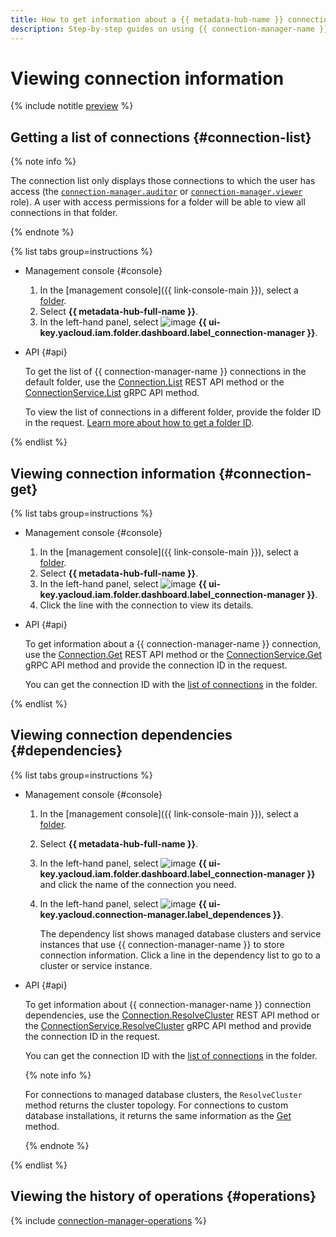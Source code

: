 ```yaml
---
title: How to get information about a {{ metadata-hub-name }} connection. Step-by-step guides
description: Step-by-step guides on using {{ connection-manager-name }} in {{ yandex-cloud }}. In this tutorial, you will learn how to view connections.
---
```


# Viewing connection information



{% include notitle [preview](../../_includes/note-preview.md) %}



## Getting a list of connections {#connection-list}


{% note info %}

The connection list only displays those connections to which the user has access (the [`connection-manager.auditor`](../security/connection-manager-roles.md#connection-manager-auditor) or [`connection-manager.viewer`](../security/connection-manager-roles.md#connection-manager-viewer) role). A user with access permissions for a folder will be able to view all connections in that folder.

{% endnote %}


{% list tabs group=instructions %}

- Management console {#console}

  1. In the [management console]({{ link-console-main }}), select a [folder](../../resource-manager/concepts/resources-hierarchy.md#folder).
  1. Select **{{ metadata-hub-full-name }}**.
  1. In the left-hand panel, select ![image](../../_assets/console-icons/plug-connection.svg) **{{ ui-key.yacloud.iam.folder.dashboard.label_connection-manager }}**.

- API {#api}

  To get the list of {{ connection-manager-name }} connections in the default folder, use the [Connection.List](../api-ref/Connection/list.md) REST API method or the [ConnectionService.List](../api-ref/grpc/Connection/list.md) gRPC API method.

  To view the list of connections in a different folder, provide the folder ID in the request. [Learn more about how to get a folder ID](../../resource-manager/operations/folder/get-id.md).

{% endlist %}

## Viewing connection information {#connection-get}

{% list tabs group=instructions %}

- Management console {#console}

  1. In the [management console]({{ link-console-main }}), select a [folder](../../resource-manager/concepts/resources-hierarchy.md#folder).
  1. Select **{{ metadata-hub-full-name }}**.
  1. In the left-hand panel, select ![image](../../_assets/console-icons/plug-connection.svg) **{{ ui-key.yacloud.iam.folder.dashboard.label_connection-manager }}**.
  1. Click the line with the connection to view its details.

- API {#api}
  
  To get information about a {{ connection-manager-name }} connection, use the [Connection.Get](../api-ref/Connection/get.md) REST API method or the [ConnectionService.Get](../api-ref/grpc/Connection/get.md) gRPC API method and provide the connection ID in the request.

  You can get the connection ID with the [list of connections](view-connection.md#connection-list) in the folder.

{% endlist %}

## Viewing connection dependencies {#dependencies}

{% list tabs group=instructions %}

- Management console {#console}

  1. In the [management console]({{ link-console-main }}), select a [folder](../../resource-manager/concepts/resources-hierarchy.md#folder).
  1. Select **{{ metadata-hub-full-name }}**.
  1. In the left-hand panel, select ![image](../../_assets/console-icons/plug-connection.svg) **{{ ui-key.yacloud.iam.folder.dashboard.label_connection-manager }}** and click the name of the connection you need.
  1. In the left-hand panel, select ![image](../../_assets/console-icons/nodes-right.svg) **{{ ui-key.yacloud.connection-manager.label_dependences }}**.

     The dependency list shows managed database clusters and service instances that use {{ connection-manager-name }} to store connection information. Click a line in the dependency list to go to a cluster or service instance.

- API {#api}
  
  To get information about {{ connection-manager-name }} connection dependencies, use the [Connection.ResolveCluster](../api-ref/Connection/resolveCluster.md) REST API method or the [ConnectionService.ResolveCluster](../api-ref/grpc/Connection/resolveCluster.md) gRPC API method and provide the connection ID in the request.

  You can get the connection ID with the [list of connections](view-connection.md#connection-list) in the folder.

  {% note info %}

  For connections to managed database clusters, the `ResolveCluster` method returns the cluster topology. For connections to custom database installations, it returns the same information as the [Get](view-connection.md#connection-get) method.

  {% endnote %}

{% endlist %}

## Viewing the history of operations {#operations}

{% include [connection-manager-operations](../../_includes/metadata-hub/connection-manager-operations.md) %}
